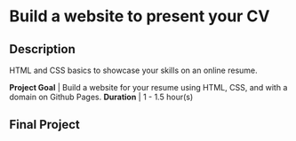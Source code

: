 # Build a website to present your CV

## Description
HTML and CSS basics to showcase your skills on an online resume.

**Project Goal** | Build a website for your resume using HTML, CSS, and with a domain on Github Pages.
**Duration** | 1 - 1.5 hour(s)

## Final Project
 
 
